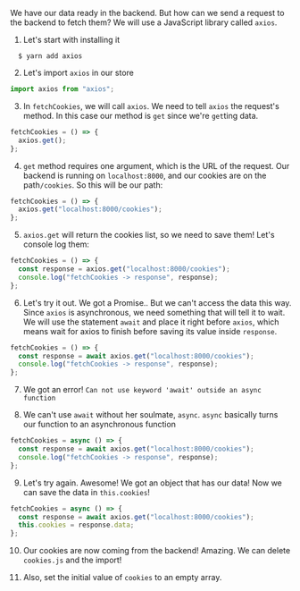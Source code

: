 We have our data ready in the backend. But how can we send a request to the backend to fetch them? We will use a JavaScript library called `axios`.

1. Let's start with installing it

```shell
  $ yarn add axios
```

2. Let's import `axios` in our store

```javascript
import axios from "axios";
```

3. In `fetchCookies`, we will call `axios`. We need to tell `axios` the request's method. In this case our method is `get` since we're `get`ting data.

```javascript
fetchCookies = () => {
  axios.get();
};
```

4. `get` method requires one argument, which is the URL of the request. Our backend is running on `localhost:8000`, and our cookies are on the path`/cookies`. So this will be our path:

```javascript
fetchCookies = () => {
  axios.get("localhost:8000/cookies");
};
```

5. `axios.get` will return the cookies list, so we need to save them! Let's console log them:

```javascript
fetchCookies = () => {
  const response = axios.get("localhost:8000/cookies");
  console.log("fetchCookies -> response", response);
};
```

6. Let's try it out. We got a Promise.. But we can't access the data this way. Since `axios` is asynchronous, we need something that will tell it to wait. We will use the statement `await` and place it right before `axios`, which means wait for axios to finish before saving its value inside `response`.

```javascript
fetchCookies = () => {
  const response = await axios.get("localhost:8000/cookies");
  console.log("fetchCookies -> response", response);
};
```

7. We got an error! `Can not use keyword 'await' outside an async function`

8. We can't use `await` without her soulmate, `async`. `async` basically turns our function to an asynchronous function

```javascript
fetchCookies = async () => {
  const response = await axios.get("localhost:8000/cookies");
  console.log("fetchCookies -> response", response);
};
```

9. Let's try again. Awesome! We got an object that has our data! Now we can save the data in `this.cookies`!

```javascript
fetchCookies = async () => {
  const response = await axios.get("localhost:8000/cookies");
  this.cookies = response.data;
};
```

10. Our cookies are now coming from the backend! Amazing. We can delete `cookies.js` and the import!

11. Also, set the initial value of `cookies` to an empty array.

